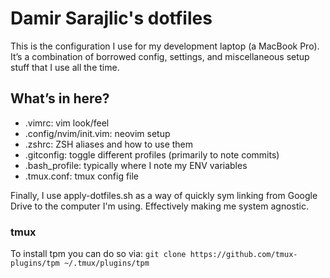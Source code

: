# Damir Sarajlic's dotfiles

This is the configuration I use for my development laptop (a MacBook Pro). It’s a combination of borrowed config, settings, and miscellaneous setup stuff that I use all the time.

## What’s in here?

* .vimrc: vim look/feel
* .config/nvim/init.vim: neovim setup
* .zshrc: ZSH aliases and how to use them
* .gitconfig: toggle different profiles (primarily to note commits)
* .bash_profile: typically where I note my ENV variables
* .tmux.conf: tmux config file

Finally, I use apply-dotfiles.sh as a way of quickly sym linking from Google Drive to the computer I'm using. Effectively making me system agnostic.


### tmux

To install tpm you can do so via: `git clone https://github.com/tmux-plugins/tpm ~/.tmux/plugins/tpm`